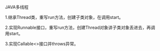 JAVA多线程

1.继承Thread类，重写run方法，创建子类对象，在调用start。

2.实现Runnable接口，重写run方法，创建Thread对象讲子类对象丢进去，再调用start。

3.实现Callable<>接口并throws异常。